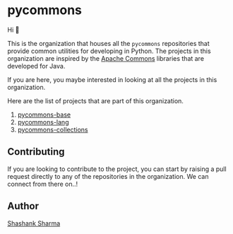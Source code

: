 # pycommons

Hi 👋

This is the organization that houses all the `pycommons` repositories that provide common
utilities for developing in Python. The projects in this organization are inspired by the 
[Apache Commons](https://commons.apache.org) libraries that are developed for Java. 

If you are here, you maybe interested in looking at all the projects in this organization.

Here are the list of projects that are part of this organization.

1. [pycommons-base](https://github.com/pycommons/pycommons-base)
2. [pycommons-lang](https://github.com/pycommons/pycommons-lang)
3. [pycommons-collections](https://github.com/pycommons/pycommons-collections)

## Contributing

If you are looking to contribute to the project, you can start by raising a pull request directly
to any of the repositories in the organization. We can connect from there on..!

## Author

[Shashank Sharma](https://github.com/shashankrnr32)